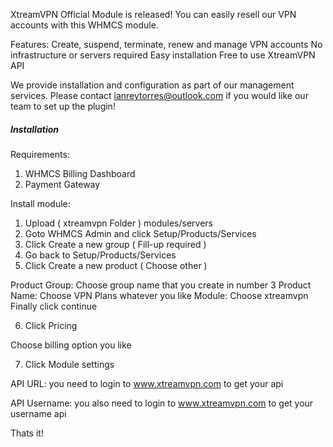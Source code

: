 XtreamVPN Official Module is released!
You can easily resell our VPN accounts with this WHMCS module.

Features:
Create, suspend, terminate, renew and manage VPN accounts
No infrastructure or servers required
Easy installation
Free to use XtreamVPN API

We provide installation and configuration as part of our management services. Please contact ianreytorres@outlook.com if you would like our team to set up the plugin!


##### Installation #####

Requirements:

1. WHMCS Billing Dashboard
2. Payment Gateway 


Install module:

1. Upload ( xtreamvpn Folder ) modules/servers
2. Goto WHMCS Admin and click Setup/Products/Services
3. Click Create a new group ( Fill-up required )
4. Go back to Setup/Products/Services
5. Click Create a new product ( Choose other )

Product Group: Choose group name that you create in number 3
Product Name: Choose VPN Plans whatever you like
Module: Choose xtreamvpn
Finally click continue

6. Click Pricing

Choose billing option you like

7. Click Module settings

API URL: you need to login to www.xtreamvpn.com to get your api


API Username: you also need to login to www.xtreamvpn.com to get your username api



Thats it!
